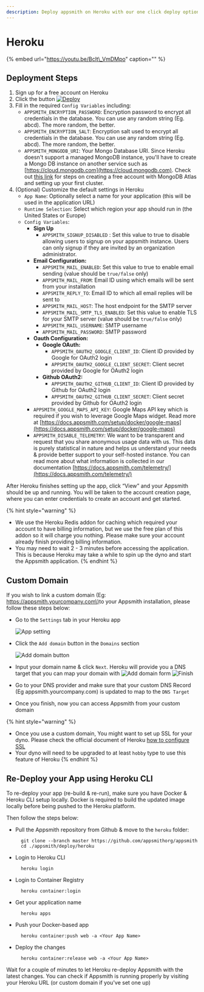 ```yaml
---
description: Deploy appsmith on Heroku with our one click deploy option
---
```


# Heroku

{% embed url="https://youtu.be/Bclt\_VmDMpo" caption="" %}

## Deployment Steps

1. Sign up for a free account on Heroku
2. Click the button [![Deploy](https://www.herokucdn.com/deploy/button.svg)](https://heroku.com/deploy?template=https://github.com/appsmithorg/appsmith/tree/master)
3. Fill in the required `Config Variables`  including:
   * `APPSMITH_ENCRYPTION_PASSWORD`: Encryption password to encrypt all credentials in the database. You can use any random string \(Eg. abcd\). The more random, the better.
   * `APPSMITH_ENCRYPTION_SALT`: Encryption salt used to encrypt all credentials in the database. You can use any random string \(Eg. abcd\). The more random, the better.
   * `APPSMITH_MONGODB_URI`: Your Mongo Database URI. Since Heroku doesn't support a managed MongoDB instance, you'll have to create a Mongo DB instance on another service such as [https://cloud.mongodb.com](https://cloud.mongodb.com). Check out [this link](https://docs.atlas.mongodb.com/getting-started/) for steps on creating a free account with MongoDB Atlas and setting up your first cluster.
4. \(Optional\) Customize the default settings in Heroku
   * `App Name`: Optionally select a name for your application \(this will be used in the application URL\)
   * `Runtime Selection`: Select which region your app should run in \(the United States or Europe\)
   * `Config Variables`:
     * **Sign Up**
       * `APPSMITH_SIGNUP_DISABLED` : Set this value to true to disable allowing users to signup on your appsmith instance. Users can only signup if they are invited by an organization administrator.
     * **Email Configuration:**
       * `APPSMITH_MAIL_ENABLED`: Set this value to true to enable email sending \(value should be `true/false` only\)
       * `APPSMITH_MAIL_FROM`: Email ID using which emails will be sent from your installation
       * `APPSMITH_REPLY_TO`: Email ID to which all email replies will be sent to
       * `APPSMITH_MAIL_HOST`: The host endpoint for the SMTP server
       * `APPSMITH_MAIL_SMTP_TLS_ENABLED`: Set this value to enable TLS for your SMTP server \(value should be `true/false` only\)
       * `APPSMITH_MAIL_USERNAME`: SMTP username
       * `APPSMITH_MAIL_PASSWORD`: SMTP password
     * **Oauth Configuration:**
       * **Google OAuth:**
         * `APPSMITH_OAUTH2_GOOGLE_CLIENT_ID`: Client ID provided by Google for OAuth2 login
         * `APPSMITH_OAUTH2_GOOGLE_CLIENT_SECRET`: Client secret provided by Google for OAuth2 login
       * **Github OAuth2:**
         * `APPSMITH_OAUTH2_GITHUB_CLIENT_ID`: Client ID provided by Github for OAuth2 login
         * `APPSMITH_OAUTH2_GITHUB_CLIENT_SECRET`: Client secret provided by Github for OAuth2 login
     * `APPSMITH_GOOGLE_MAPS_API_KEY`: Google Maps API key which is required if you wish to leverage Google Maps widget. Read more at [https://docs.appsmith.com/setup/docker/google-maps](https://docs.appsmith.com/setup/docker/google-maps)
     * `APPSMITH_DISABLE_TELEMETRY`: We want to be transparent and request that you share anonymous usage data with us. This data is purely statistical in nature and helps us understand your needs & provide better support to your self-hosted instance. You can read more about what information is collected in our documentation [https://docs.appsmith.com/telemetry/](https://docs.appsmith.com/telemetry/)

After Heroku finishes setting up the app, click “View” and your Appsmith should be up and running. You will be taken to the account creation page, where you can enter credentials to create an account and get started.

{% hint style="warning" %}
* We use the Heroku Redis addon for caching which required your account to have billing information, but we use the free plan of this addon so it will charge you nothing. Please make sure your account already finish providing billing information.
* You may need to wait 2 - 3 minutes before accessing the application. This is because Heroku may take a while to spin up the dyno and start the Appsmith application.
{% endhint %}

## Custom Domain

If you wish to link a custom domain \(Eg: [https://appsmith.yourcompany.com\)](https://appsmith.yourcompany.com)to your Appsmith installation, please follow these steps below:

* Go to the `Settings` tab in your Heroku app

  ![App setting](../.gitbook/assets/heroku-app-settings.png)

* Click the `Add domain` button in the `Domains` section

  ![Add domain button](../.gitbook/assets/heroku-add-domain-button.png)

* Input your domain name & click `Next`. Heroku will provide you a DNS target that you can map your domain with ![Add domain form](../.gitbook/assets/heroku-add-domain-form.png) ![Finish](../.gitbook/assets/heroku-finish.png)
* Go to your DNS provider and make sure that your custom DNS Record \(Eg appsmith.yourcompany.com\) is updated to map to the `DNS Target`
* Once you finish, now you can access Appsmith from your custom domain

{% hint style="warning" %}
* Once you use a custom domain, You might want to set up SSL for your dyno. Please check the official document of Heroku [how to configure SSL](https://devcenter.heroku.com/articles/ssl)
* Your dyno will need to be upgraded to at least `hobby` type to use this feature of Heroku
{% endhint %}

## Re-Deploy your App using Heroku CLI

To re-deploy your app \(re-build & re-run\), make sure you have Docker & Heroku CLI setup locally. Docker is required to build the updated image locally before being pushed to the Heroku platform.

Then follow the steps below:

* Pull the Appsmith repository from Github & move to the `heroku` folder:

  ```text
    git clone --branch master https://github.com/appsmithorg/appsmith
    cd ./appsmith/deploy/heroku
  ```

* Login to Heroku CLI

  ```text
    heroku login
  ```

* Login to Container Registry

  ```text
    heroku container:login
  ```

* Get your application name

  ```text
    heroku apps
  ```

* Push your Docker-based app

  ```text
    heroku container:push web -a <Your App Name>
  ```

* Deploy the changes

  ```text
    heroku container:release web -a <Your App Name>
  ```

Wait for a couple of minutes to let Heroku re-deploy Appsmith with the latest changes. You can check if Appsmith is running properly by visiting your Heroku URL \(or custom domain if you've set one up\)